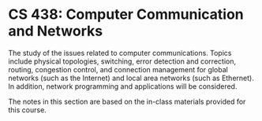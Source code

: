 # CS 438: Computer Communication and Networks

The study of the issues related to computer communications. Topics include physical topologies, switching, error detection and correction, routing, congestion control, and connection management for global networks (such as the Internet) and local area networks (such as Ethernet). In addition, network programming and applications will be considered.

The notes in this section are based on the in-class materials provided for this course.
